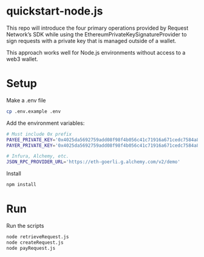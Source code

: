 # quickstart-node.js

This repo will introduce the four primary operations provided by Request
Network’s SDK while using the EthereumPrivateKeySignatureProvider to sign
requests with a private key that is managed outside of a wallet.

This approach works well for Node.js environments without access to a web3 wallet.

# Setup

Make a .env file

```bash
cp .env.example .env
```

Add the environment variables:

```bash
# Must include 0x prefix
PAYEE_PRIVATE_KEY='0x4025da5692759add08f98f4b056c41c71916a671cedc7584a80d73adc7fb43c0'
PAYER_PRIVATE_KEY='0x4025da5692759add08f98f4b056c41c71916a671cedc7584a80d73adc7fb43c0'

# Infura, Alchemy, etc.
JSON_RPC_PROVIDER_URL='https://eth-goerli.g.alchemy.com/v2/demo'
```

Install

```bash
npm install
```

# Run

Run the scripts

```bash
node retrieveRequest.js
node createRequest.js
node payRequest.js
```
